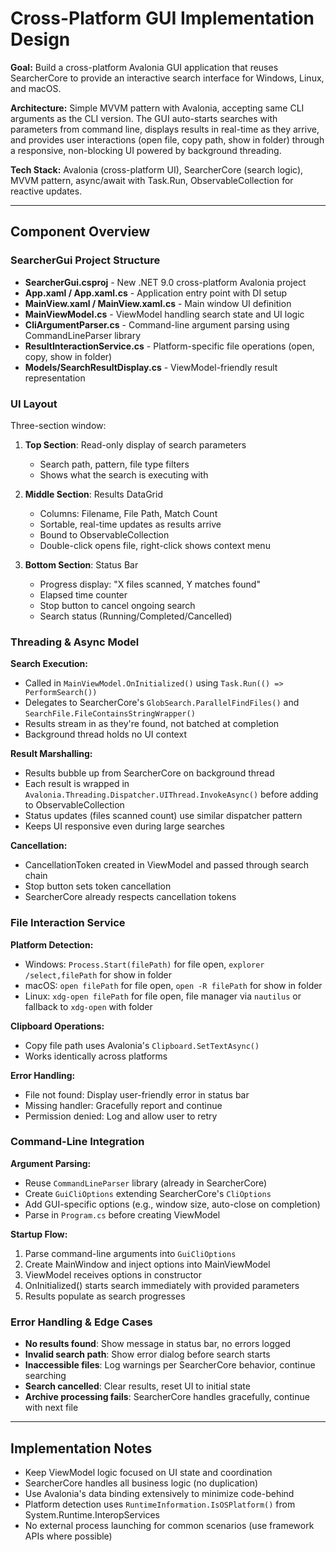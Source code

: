 # Cross-Platform GUI Implementation Design

**Goal:** Build a cross-platform Avalonia GUI application that reuses SearcherCore to provide an interactive search interface for Windows, Linux, and macOS.

**Architecture:** Simple MVVM pattern with Avalonia, accepting same CLI arguments as the CLI version. The GUI auto-starts searches with parameters from command line, displays results in real-time as they arrive, and provides user interactions (open file, copy path, show in folder) through a responsive, non-blocking UI powered by background threading.

**Tech Stack:** Avalonia (cross-platform UI), SearcherCore (search logic), MVVM pattern, async/await with Task.Run, ObservableCollection for reactive updates.

---

## Component Overview

### SearcherGui Project Structure
- **SearcherGui.csproj** - New .NET 9.0 cross-platform Avalonia project
- **App.xaml / App.xaml.cs** - Application entry point with DI setup
- **MainView.xaml / MainView.xaml.cs** - Main window UI definition
- **MainViewModel.cs** - ViewModel handling search state and UI logic
- **CliArgumentParser.cs** - Command-line argument parsing using CommandLineParser library
- **ResultInteractionService.cs** - Platform-specific file operations (open, copy, show in folder)
- **Models/SearchResultDisplay.cs** - ViewModel-friendly result representation

### UI Layout

Three-section window:

1. **Top Section**: Read-only display of search parameters
   - Search path, pattern, file type filters
   - Shows what the search is executing with

2. **Middle Section**: Results DataGrid
   - Columns: Filename, File Path, Match Count
   - Sortable, real-time updates as results arrive
   - Bound to ObservableCollection<SearchResultDisplay>
   - Double-click opens file, right-click shows context menu

3. **Bottom Section**: Status Bar
   - Progress display: "X files scanned, Y matches found"
   - Elapsed time counter
   - Stop button to cancel ongoing search
   - Search status (Running/Completed/Cancelled)

### Threading & Async Model

**Search Execution:**
- Called in `MainViewModel.OnInitialized()` using `Task.Run(() => PerformSearch())`
- Delegates to SearcherCore's `GlobSearch.ParallelFindFiles()` and `SearchFile.FileContainsStringWrapper()`
- Results stream in as they're found, not batched at completion
- Background thread holds no UI context

**Result Marshalling:**
- Results bubble up from SearcherCore on background thread
- Each result is wrapped in `Avalonia.Threading.Dispatcher.UIThread.InvokeAsync()` before adding to ObservableCollection
- Status updates (files scanned count) use similar dispatcher pattern
- Keeps UI responsive even during large searches

**Cancellation:**
- CancellationToken created in ViewModel and passed through search chain
- Stop button sets token cancellation
- SearcherCore already respects cancellation tokens

### File Interaction Service

**Platform Detection:**
- Windows: `Process.Start(filePath)` for file open, `explorer /select,filePath` for show in folder
- macOS: `open filePath` for file open, `open -R filePath` for show in folder
- Linux: `xdg-open filePath` for file open, file manager via `nautilus` or fallback to `xdg-open` with folder

**Clipboard Operations:**
- Copy file path uses Avalonia's `Clipboard.SetTextAsync()`
- Works identically across platforms

**Error Handling:**
- File not found: Display user-friendly error in status bar
- Missing handler: Gracefully report and continue
- Permission denied: Log and allow user to retry

### Command-Line Integration

**Argument Parsing:**
- Reuse `CommandLineParser` library (already in SearcherCore)
- Create `GuiCliOptions` extending SearcherCore's `CliOptions`
- Add GUI-specific options (e.g., window size, auto-close on completion)
- Parse in `Program.cs` before creating ViewModel

**Startup Flow:**
1. Parse command-line arguments into `GuiCliOptions`
2. Create MainWindow and inject options into MainViewModel
3. ViewModel receives options in constructor
4. OnInitialized() starts search immediately with provided parameters
5. Results populate as search progresses

### Error Handling & Edge Cases

- **No results found**: Show message in status bar, no errors logged
- **Invalid search path**: Show error dialog before search starts
- **Inaccessible files**: Log warnings per SearcherCore behavior, continue searching
- **Search cancelled**: Clear results, reset UI to initial state
- **Archive processing fails**: SearcherCore handles gracefully, continue with next file

---

## Implementation Notes

- Keep ViewModel logic focused on UI state and coordination
- SearcherCore handles all business logic (no duplication)
- Use Avalonia's data binding extensively to minimize code-behind
- Platform detection uses `RuntimeInformation.IsOSPlatform()` from System.Runtime.InteropServices
- No external process launching for common scenarios (use framework APIs where possible)
